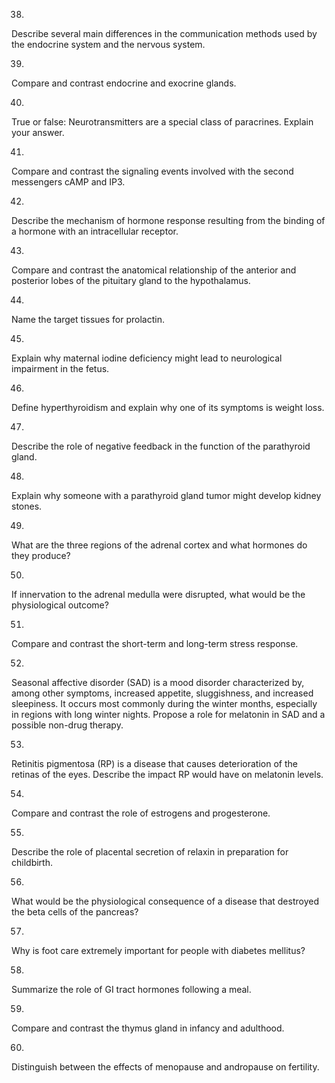 38. 

Describe several main differences in the communication methods used by the
endocrine system and the nervous system.

39. 

Compare and contrast endocrine and exocrine glands.

40. 

True or false: Neurotransmitters are a special class of paracrines. Explain
your answer.

41. 

Compare and contrast the signaling events involved with the second messengers
cAMP and IP3.

42. 

Describe the mechanism of hormone response resulting from the binding of a
hormone with an intracellular receptor.

43. 

Compare and contrast the anatomical relationship of the anterior and posterior
lobes of the pituitary gland to the hypothalamus.

44. 

Name the target tissues for prolactin.

45. 

Explain why maternal iodine deficiency might lead to neurological impairment
in the fetus.

46. 

Define hyperthyroidism and explain why one of its symptoms is weight loss.

47. 

Describe the role of negative feedback in the function of the parathyroid
gland.

48. 

Explain why someone with a parathyroid gland tumor might develop kidney
stones.

49. 

What are the three regions of the adrenal cortex and what hormones do they
produce?

50. 

If innervation to the adrenal medulla were disrupted, what would be the
physiological outcome?

51. 

Compare and contrast the short-term and long-term stress response.

52. 

Seasonal affective disorder (SAD) is a mood disorder characterized by, among
other symptoms, increased appetite, sluggishness, and increased sleepiness. It
occurs most commonly during the winter months, especially in regions with long
winter nights. Propose a role for melatonin in SAD and a possible non-drug
therapy.

53. 

Retinitis pigmentosa (RP) is a disease that causes deterioration of the
retinas of the eyes. Describe the impact RP would have on melatonin levels.

54. 

Compare and contrast the role of estrogens and progesterone.

55. 

Describe the role of placental secretion of relaxin in preparation for
childbirth.

56. 

What would be the physiological consequence of a disease that destroyed the
beta cells of the pancreas?

57. 

Why is foot care extremely important for people with diabetes mellitus?

58. 

Summarize the role of GI tract hormones following a meal.

59. 

Compare and contrast the thymus gland in infancy and adulthood.

60. 

Distinguish between the effects of menopause and andropause on fertility.

